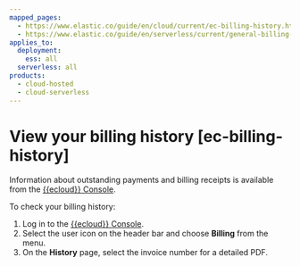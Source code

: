 ```yaml
---
mapped_pages:
  - https://www.elastic.co/guide/en/cloud/current/ec-billing-history.html
  - https://www.elastic.co/guide/en/serverless/current/general-billing-history.html
applies_to:
  deployment:
    ess: all
  serverless: all
products:
  - cloud-hosted
  - cloud-serverless
---
```


# View your billing history [ec-billing-history]

Information about outstanding payments and billing receipts is available from the [{{ecloud}} Console](https://cloud.elastic.co?page=docs&placement=docs-body).

To check your billing history:

1. Log in to the [{{ecloud}} Console](https://cloud.elastic.co?page=docs&placement=docs-body).
2. Select the user icon on the header bar and choose **Billing** from the menu.
3. On the **History** page, select the invoice number for a detailed PDF.